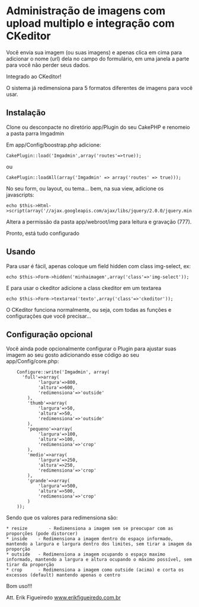 Administração de imagens com upload multiplo e integração com CKeditor
===================================

Você envia sua imagem (ou suas imagens) e apenas clica em cima para adicionar o nome (url) dela no campo do formulário, em uma janela a parte para você não perder seus dados.

Integrado ao CKeditor!

O sistema já redimensiona para 5 formatos diferentes de imagens para você usar.

Instalação
------------

Clone ou desconpacte no diretório app/Plugin do seu CakePHP e renomeio a pasta parra Imgadmin

Em app/Config/boostrap.php adicione:


	CakePlugin::load('Imgadmin',array('routes'=>true));


ou


	CakePlugin::loadAll(array('Imgadmin' => array('routes' => true)));


No seu form, ou layout, ou tema... bem, na sua view, adicione os javascripts:


	echo $this->Html->script(array('//ajax.googleapis.com/ajax/libs/jquery/2.0.0/jquery.min.js','imgadmin/admin.js','/imgadmin/js/ckeditor/ckeditor.js'));


Altera a permissão da pasta app/webroot/img para leitura e gravação (777).

Pronto, está tudo configurado

Usando
------------

Para usar é fácil, apenas coloque um field hidden com class img-select, ex:


	echo $this->Form->hidden('minhaimagem',array('class'=>'img-select'));


E para usar o ckeditor adicione a class ckeditor em um textarea


	echo $this->Form->textarea('texto',array('class'=>'ckeditor'));


O CKeditor funciona normalmente, ou seja, com todas as funções e configurações que você precisar...

Configuração opcional
------------

Você ainda pode opcionalmente configurar o Plugin para ajustar suas imagem ao seu gosto adicionando esse código ao seu app/Config/core.php:


        Configure::write('Imgadmin', array(
          'full'=>array(
        		'largura'=>800,
        		'altura'=>600,
        		'redimensiona'=>'outside'
        	),
        	'thumb'=>array(
        		'largura'=>50,
        		'altura'=>50,
        		'redimensiona'=>'outside'
        	),
        	'pequeno'=>array(
        		'largura'=>100,
        		'altura'=>100,
        		'redimensiona'=>'crop'
        	),
        	'medio'=>array(
        		'largura'=>250,
        		'altura'=>250,
        		'redimensiona'=>'crop'
        	),
        	'grande'=>array(
        		'largura'=>500,
        		'altura'=>500,
        		'redimensiona'=>'crop'
        	)
        ));


Sendo que os valores para redimensiona são:

	* resize        - Redimensiona a imagem sem se preocupar com as proporções (pode distorcer)
	* inside	- Redimensiona a imagem dentro do espaço informado, mantendo a largura e largura dentro dos limites, sem tirar a imagem da proporção
	* outside	- Redimensiona a imagem ocupando o espaço maximo informado, mantendo a largura e altura ocupando o máximo possível, sem tirar da proporção
	* crop		- Redimensiona a imagem como outside (acima) e corta os excessos (default) mantendo apenas o centro

Bom uso!!!

Att. Erik Figueiredo
www.erikfigueiredo.com.br
